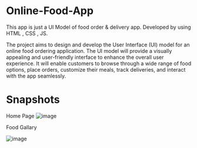# Online-Food-App
This app is just a UI Model of food order &amp; delivery app. Developed by using HTML , CSS , JS.

The project aims to design and develop the User Interface (UI) model for an online food ordering application. The UI model will provide a visually appealing and user-friendly interface to enhance the overall user experience. It will enable customers to browse through a wide range of food options, place orders, customize their meals, track deliveries, and interact with the app seamlessly.

# Snapshots 
Home Page
![image](https://github.com/Ayu0922/Online-Food-App/assets/85955380/0ae78cc6-029b-4e93-8597-d254195e0ba0)

Food Gallary

![image](https://github.com/Ayu0922/Online-Food-App/assets/85955380/1eb3a105-a6ce-40b6-936b-0b56692b252c)

